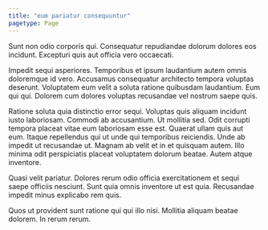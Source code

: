 ```yaml
---
title: "eum pariatur consequuntur"
pagetype: Page
---
```

Sunt non odio corporis qui. Consequatur repudiandae dolorum dolores eos incidunt. Excepturi quis aut officia vero occaecati.

Impedit sequi asperiores. Temporibus et ipsum laudantium autem omnis doloremque id vero. Accusamus consequatur architecto tempora voluptas deserunt. Voluptatem eum velit a soluta ratione quibusdam laudantium. Eum qui qui. Dolorem cum dolores voluptas recusandae vel nostrum saepe quis.

Ratione soluta quia distinctio error sequi. Voluptas quis aliquam incidunt iusto laboriosam. Commodi ab accusantium. Ut mollitia sed. Odit corrupti tempora placeat vitae eum laboriosam esse est. Quaerat ullam quis aut eum.
Itaque repellendus qui ut unde qui temporibus reiciendis. Unde ab impedit ut recusandae ut. Magnam ab velit et in et quisquam autem. Illo minima odit perspiciatis placeat voluptatem dolorum beatae. Autem atque inventore.

Quasi velit pariatur. Dolores rerum odio officia exercitationem et sequi saepe officiis nesciunt. Sunt quia omnis inventore ut est quia. Recusandae impedit minus explicabo rem quis.

Quos ut provident sunt ratione qui qui illo nisi. Mollitia aliquam beatae dolorem. In rerum rerum.
